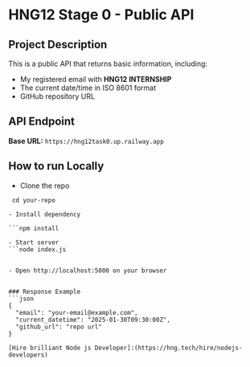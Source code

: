 

# HNG12 Stage 0 - Public API

## Project Description
This is a public API that returns basic information, including:
- My registered email with **HNG12 INTERNSHIP**
- The current date/time in ISO 8601 format
- GitHub repository URL

## API Endpoint
**Base URL:** `https://hng12task0.up.railway.app`

## How to run Locally
- Clone the repo
```git clone https://github.com/clementnduonyi/hng12_task_0.git
 cd your-repo

- Install dependency

```npm install

- Start server
```node index.js


- Open http://localhost:5000 on your browser


### Response Example
```json
{
  "email": "your-email@example.com",
  "current_datetime": "2025-01-30T09:30:00Z",
  "github_url": "repo url"
}

[Hire brilliant Node js Developer]:(https://hng.tech/hire/nodejs-developers)


